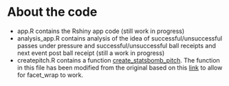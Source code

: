 # About the code
- app.R contains the Rshiny app code (still work in progress)
- analysis_app.R contains analysis of the idea of successful/unsuccessful passes under pressure and successful/unsuccessful ball receipts and next event post ball receipt (still a work in progress)
- createpitch.R contains a function [create_statsbomb_pitch](https://github.com/FCrSTATS/StatsBomb_WomensData/blob/master/2.CreateAPitchForStatsBomb.md). The function in this file has been modified from the original based on this [link](https://stackoverflow.com/questions/63398825/building-a-shotmap-in-ggplot2-with-facet-wrap-and-receive-error-width-must-be-o) to allow for facet_wrap to work.
